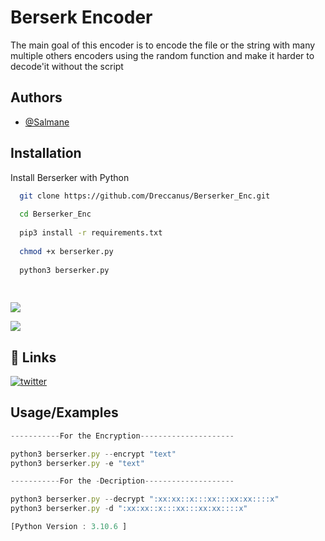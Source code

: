 
# Berserk Encoder

The main goal of this encoder is to encode the file or the string with
many multiple others encoders using the random function and make it harder 
to decode'it without the script




## Authors

- [@Salmane](https://www.github.com/dreccanus)





## Installation

Install Berserker with Python

```bash
  git clone https://github.com/Dreccanus/Berserker_Enc.git
  
  cd Berserker_Enc
  
  pip3 install -r requirements.txt
  
  chmod +x berserker.py
  
  python3 berserker.py
  
  
```
![](https://i.ibb.co/xJd4DW5/Screenshot-from-2022-12-17-14-12-11.png)


![](https://i.ibb.co/vHWqpQ3/Screenshot-from-2022-12-17-18-35-16.png)




## 🔗 Links
[![twitter](https://img.shields.io/badge/twitter-1DA1F2?style=for-the-badge&logo=twitter&logoColor=white)](https://twitter.com/dreccanus)


## Usage/Examples

```javascript
-----------For the Encryption---------------------

python3 berserker.py --encrypt "text"
python3 berserker.py -e "text"

-----------For the -Decription--------------------

python3 berserker.py --decrypt ":xx:xx::x:::xx:::xx:xx::::x"
python3 berserker.py -d ":xx:xx::x:::xx:::xx:xx::::x"

[Python Version : 3.10.6 ]
```



